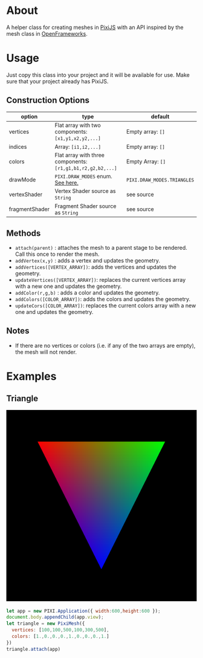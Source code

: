 
# About 

A helper class for creating meshes in [PixiJS](https://pixijs.com/) with an API
inspired by the mesh class in [OpenFrameworks](https://openframeworks.cc/). 

# Usage
Just copy this class into your project and it will be available for use. Make
sure that your project already has PixiJS. 


## Construction Options
option | type | default 
-|-|-
vertices | Flat array with two components: `[x1,y1,x2,y2,...]` | Empty array: `[]`
indices | Array: `[i1,i2,...]` | Empty array: `[]`
colors | Flat array with three components: `[r1,g1,b1,r2,g2,b2,...]` | Empty Array: `[]`
drawMode | `PIXI.DRAW_MODES` enum. [See here.](https://api.pixijs.io/@pixi/constants/PIXI/DRAW_MODES.html) | `PIXI.DRAW_MODES.TRIANGLES`
vertexShader | Vertex Shader source as `String` | see source
fragmentShader | Fragment Shader source as `String` | see source

## Methods
- `attach(parent)` : attaches the mesh to a parent stage to be rendered. Call
  this once to render the mesh. 
- `addVertex(x,y)` : adds a vertex and updates the geometry. 
- `addVertices([VERTEX_ARRAY])`: adds the vertices and updates the geometry. 
- `updateVertices([VERTEX_ARRAY])`: replaces the current vertices array with a
  new one and updates the geometry.
- `addColor(r,g,b)` : adds a color and updates the geometry. 
- `addColors([COLOR_ARRAY])`: adds the colors and updates the geometry. 
- `updateCors([COLOR_ARRAY])`: replaces the current colors array with a
  new one and updates the geometry.


## Notes
- If there are no vertices or colors (i.e. if any of the two arrays are empty),
  the mesh will not render. 

# Examples 
## Triangle
![](./examples/triangle.PNG)
```js
let app = new PIXI.Application({ width:600,height:600 });
document.body.appendChild(app.view);
let triangle = new PixiMesh({
  vertices: [100,100,500,100,300,500],
  colors: [1.,0.,0.,0.,1.,0.,0.,0.,1.]
})
triangle.attach(app)
```